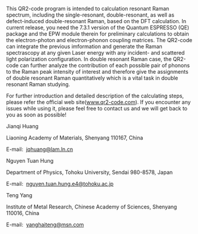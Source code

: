 This QR2-code program is intended to calculation resonant Raman spectrum, including the single-resonant, double-resonant, as well as defect-induced double-resonant Raman, based on the DFT calculation. In current release, you need the 7.3.1 version of the Quantum ESPRESSO (QE) package and the EPW module therein for preliminary calculations to obtain the electron-photon and electron-phonon coupling matrices. The QR2-code can integrate the previous imformation and generate the Raman spectrascopy at any given Laser energy with any incident- and scattered light polarization configuration. In double resonant Raman case, the QR2-code can further analyze the contribution of each possible pair of phonons to the Raman peak intensity of interest and therefore give the assignments of double resonant Raman quantitatively which is a vital task in double resonant Raman studying.

For further introduction and detailed description of the calculating steps, please refer the official web site(www.qr2-code.com). If you encounter any issues while using it, please feel free to contact us and we will get back to you as soon as possible!

Jianqi Huang

Liaoning Academy of Materials, Shenyang 110167, China

E-mail:&nbsp;&nbsp;jqhuang@lam.ln.cn

Nguyen Tuan Hung

Department of Physics, Tohoku University, Sendai 980-8578, Japan

E-mail:&nbsp;&nbsp;nguyen.tuan.hung.e4@tohoku.ac.jp

Teng Yang

Institute of Metal Research, Chinese Academy of Sciences, Shenyang 110016, China

E-mail:&nbsp;&nbsp;yanghaiteng@msn.com
